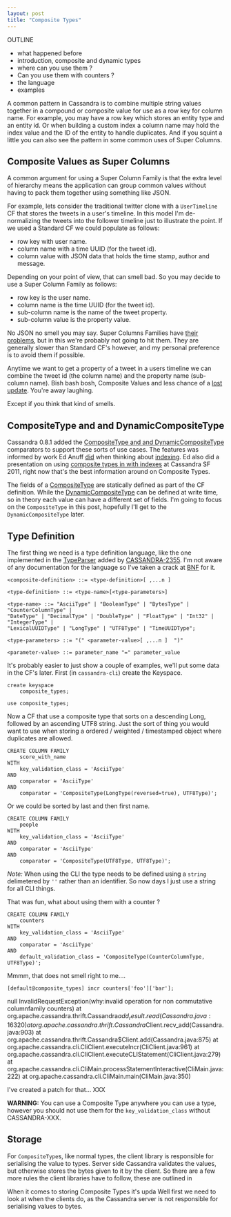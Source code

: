```yaml
---
layout: post
title: "Composite Types"
---
```


OUTLINE

- what happened before
- introduction, composite and dynamic types
- where can you use them ?
- Can you use them with counters ?
- the language
- examples

A common pattern in Cassandra is to combine multiple string values together in a compound or composite value for use as a row key for column name. For example, you may have a row key which stores an entity type and an entity id. Or when building a custom index a column name may hold the index value and the ID of the entity to handle duplicates. And if you squint a little you can also see the pattern in some common uses of Super Columns.

## Composite Values as Super Columns

A common argument for using a Super Column Family is that the extra level of hierarchy means the application can group common values without having to pack them together using something like JSON. 

For example, lets consider the traditional twitter clone with a `UserTimeline` CF that stores the tweets in a user's timeline. In this model I'm de-normalizing the tweets into the follower timeline just to illustrate the point. If we used a Standard CF we could populate as follows:

* row key with user name.
* column name with a time UUID (for the tweet id).
* column value with JSON data that holds the time stamp, author and message. 

Depending on your point of view, that can smell bad. So you may decide to use a Super Column Family as follows:

* row key is the user name.
* column name is the time UUID (for the tweet id).
* sub-column name is the name of the tweet property. 
* sub-column value is the property value.

No JSON no smell you may say. Super Columns Families have [their problems](http://wiki.apache.org/cassandra/CassandraLimitations), but in this we're probably not going to hit them. They are generally slower than Standard CF's however, and my personal preference is to avoid them if possible.  

Anytime we want to get a property of a tweet in a users timeline we can combine the tweet id (the column name) and the property name (sub-column name). Bish bash bosh, Composite Values and less chance of a [lost update](http://en.wikipedia.org/wiki/Write%E2%80%93write_conflict). You're away laughing. 

Except if you think that kind of smells. 

## CompositeType and and DynamicCompositeType

Cassandra 0.8.1 added the [CompositeType and and DynamicCompositeType](https://issues.apache.org/jira/browse/CASSANDRA-2231) comparators to support these sorts of use cases. The features was informed by work Ed Anuff [did](https://github.com/edanuff/CassandraCompositeType) when thinking about [indexing](http://www.anuff.com/2010/07/secondary-indexes-in-cassandra.html). Ed also did a presentation on using [composite types in with indexes](http://www.slideshare.net/edanuff/indexing-in-cassandra) at Cassandra SF 2011, right now that's the best information around on Composite Types.

The fields of a [CompositeType](https://github.com/apache/cassandra/blob/cassandra-0.8.6/src/java/org/apache/cassandra/db/marshal/CompositeType.java) are statically defined as part of the CF definition. While the [DynamicCompositeType](https://github.com/apache/cassandra/blob/cassandra-0.8.6/src/java/org/apache/cassandra/db/marshal/DynamicCompositeType.java) can be defined at write time, so in theory each value can have a different set of fields. I'm going to focus on the `CompositeType` in this post, hopefully I'll get to the `DynamicCompositeType` later.

## Type Definition

The first thing we need is a type definition language, like the one implemented in the [TypeParser](https://github.com/apache/cassandra/blob/cassandra-0.8.1/src/java/org/apache/cassandra/db/marshal/TypeParser.java) added by [CASSANDRA-2355](https://issues.apache.org/jira/browse/CASSANDRA-2355). I'm not aware of any documentation for the language so I've taken a crack at [BNF](http://en.wikipedia.org/wiki/Backus%E2%80%93Naur_Form) for it.


    <composite-definition> ::= <type-definition>[ ,...n ]

    <type-definition> ::= <type-name>[<type-parameters>]

    <type-name> ::= "AsciiType" | "BooleanType" | "BytesType" | "CounterColumnType" | 
    "DateType" | "DecimalType" | "DoubleType" | "FloatType" | "Int32" | "IntegerType" | 
    "LexicalUUIDType" | "LongType" | "UTF8Type" | "TimeUUIDType";

    <type-parameters> ::= "(" <parameter-value>[ ,...n ]  ")"

    <parameter-value> ::= parameter_name "=" parameter_value

It's probably easier to just show a couple of examples, we'll put some data in the CF's later. First (in `cassandra-cli`) create the Keyspace.

    create keyspace 
        composite_types;

    use composite_types;

Now a CF that use a composite type that sorts on a descending Long, followed by an ascending UTF8 string. Just the sort of thing you would want to use when storing a ordered / weighted / timestamped object where duplicates are allowed.

    CREATE COLUMN FAMILY 
        score_with_name
    WITH
        key_validation_class = 'AsciiType'
    AND
        comparator = 'AsciiType'
    AND
        comparator = 'CompositeType(LongType(reversed=true), UTF8Type)';

Or we could be sorted by last and then first name.

    CREATE COLUMN FAMILY 
        people
    WITH
        key_validation_class = 'AsciiType'
    AND
        comparator = 'AsciiType'
    AND
        comparator = 'CompositeType(UTF8Type, UTF8Type)';

*Note:* When using the CLI the type needs to be defined using a `string` delimetered by `''` rather than an identifier. So now days I just use a string for all CLI things.

That was fun, what about using them with a counter ? 

    CREATE COLUMN FAMILY 
        counters
    WITH 
        key_validation_class = 'AsciiType'
    AND
        comparator = 'AsciiType'
    AND
        default_validation_class = 'CompositeType(CounterColumnType, UTF8Type)';

Mmmm, that does not smell right to me....

    [default@composite_types] incr counters['foo']['bar']; 
null
InvalidRequestException(why:invalid operation for non commutative columnfamily counters)
    at org.apache.cassandra.thrift.Cassandra$add_result.read(Cassandra.java:16320)
    at org.apache.cassandra.thrift.Cassandra$Client.recv_add(Cassandra.java:903)
    at org.apache.cassandra.thrift.Cassandra$Client.add(Cassandra.java:875)
    at org.apache.cassandra.cli.CliClient.executeIncr(CliClient.java:961)
    at org.apache.cassandra.cli.CliClient.executeCLIStatement(CliClient.java:279)
    at org.apache.cassandra.cli.CliMain.processStatementInteractive(CliMain.java:222)
    at org.apache.cassandra.cli.CliMain.main(CliMain.java:350)
    
I've created a patch for that... XXX

**WARNING:** You can use a Composite Type anywhere you can use a type, however you should not use them for the `key_validation_class` without CASSANDRA-XXX.

## Storage

For `CompositeType`s, like normal types, the client library is responsible for serialising the value to types. Server side Cassandra validates the values, but otherwise stores the bytes given to it by the client. So there are a few more rules the client libraries have to follow, these are outlined in 



When it comes to storing Composite Types it's upda Well first we need to look at when the clients do, as the Cassandra server is not responsible for serialising values to bytes. 
 

